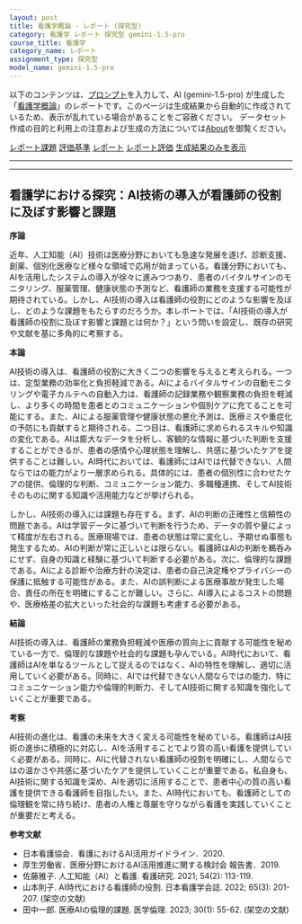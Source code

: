```yaml
---
layout: post
title: 看護学概論 - レポート (探究型)
category: 看護学 レポート 探究型 gemini-1.5-pro
course_title: 看護学
category_name: レポート
assignment_type: 探究型
model_name: gemini-1.5-pro
---
```


以下のコンテンツは、[プロンプト](https://github.com/takedatoshiyuki/synthetic_assignments/tree/main/generated/看護学/gemini-1.5-pro/prompt_レポート-探究型.md)を入力して、AI (gemini-1.5-pro) が生成した「[看護学概論](/contents/看護学/)」のレポートです。このページは生成結果から自動的に作成されているため、表示が乱れている場合があることをご容赦ください。
データセット作成の目的と利用上の注意および生成の方法については[About](/About)を御覧ください。

[レポート課題](../レポート課題-探究型)
[評価基準](../評価基準-探究型)
[レポート](../レポート-探究型)
[レポート評価](../レポート評価-探究型)
[生成結果のみを表示](https://github.com/takedatoshiyuki/synthetic_assignments/tree/main/generated/看護学/gemini-1.5-pro/レポート-探究型.md)
  

***
***
  
## 看護学における探究：AI技術の導入が看護師の役割に及ぼす影響と課題

**序論**

近年、人工知能（AI）技術は医療分野においても急速な発展を遂げ、診断支援、創薬、個別化医療など様々な領域で応用が始まっている。看護分野においても、AIを活用したシステムの導入が徐々に進みつつあり、患者のバイタルサインのモニタリング、服薬管理、健康状態の予測など、看護師の業務を支援する可能性が期待されている。しかし、AI技術の導入は看護師の役割にどのような影響を及ぼし、どのような課題をもたらすのだろうか。本レポートでは、「AI技術の導入が看護師の役割に及ぼす影響と課題とは何か？」という問いを設定し、既存の研究や文献を基に多角的に考察する。

**本論**

AI技術の導入は、看護師の役割に大きく二つの影響を与えると考えられる。一つは、定型業務の効率化と負担軽減である。AIによるバイタルサインの自動モニタリングや電子カルテへの自動入力は、看護師の記録業務や観察業務の負担を軽減し、より多くの時間を患者とのコミュニケーションや個別ケアに充てることを可能にする。また、AIによる服薬管理や健康状態の悪化予測は、医療ミスや重症化の予防にも貢献すると期待される。二つ目は、看護師に求められるスキルや知識の変化である。AIは膨大なデータを分析し、客観的な情報に基づいた判断を支援することができるが、患者の感情や心理状態を理解し、共感に基づいたケアを提供することは難しい。AI時代においては、看護師にはAIでは代替できない、人間ならではの能力がより一層求められる。具体的には、患者の個別性に合わせたケアの提供、倫理的な判断、コミュニケーション能力、多職種連携、そしてAI技術そのものに関する知識や活用能力などが挙げられる。

しかし、AI技術の導入には課題も存在する。まず、AIの判断の正確性と信頼性の問題である。AIは学習データに基づいて判断を行うため、データの質や量によって精度が左右される。医療現場では、患者の状態は常に変化し、予期せぬ事態も発生するため、AIの判断が常に正しいとは限らない。看護師はAIの判断を鵜呑みにせず、自身の知識と経験に基づいて判断する必要がある。次に、倫理的な課題である。AIによる診断や治療方針の決定は、患者の自己決定権やプライバシーの保護に抵触する可能性がある。また、AIの誤判断による医療事故が発生した場合、責任の所在を明確にすることが難しい。さらに、AI導入によるコストの問題や、医療格差の拡大といった社会的な課題も考慮する必要がある。

**結論**

AI技術の導入は、看護師の業務負担軽減や医療の質向上に貢献する可能性を秘めている一方で、倫理的な課題や社会的な課題も孕んでいる。AI時代において、看護師はAIを単なるツールとして捉えるのではなく、AIの特性を理解し、適切に活用していく必要がある。同時に、AIでは代替できない人間ならではの能力、特にコミュニケーション能力や倫理的判断力、そしてAI技術に関する知識を強化していくことが重要である。

**考察**

AI技術の進化は、看護の未来を大きく変える可能性を秘めている。看護師はAI技術の進歩に積極的に対応し、AIを活用することでより質の高い看護を提供していく必要がある。同時に、AIに代替されない看護師の役割を明確にし、人間ならではの温かさや共感に基づいたケアを提供していくことが重要である。私自身も、AI技術に関する知識を深め、AIを適切に活用することで、患者中心の質の高い看護を提供できる看護師を目指したい。また、AI時代においても、看護師としての倫理観を常に持ち続け、患者の人権と尊厳を守りながら看護を実践していくことが重要だと考える。

**参考文献**

* 日本看護協会．看護におけるAI活用ガイドライン．2020.
* 厚生労働省．医療分野におけるAI活用推進に関する検討会 報告書．2019.
*  佐藤雅子. 人工知能（AI）と看護. 看護研究. 2021; 54(2): 113-119.
*  山本則子. AI時代における看護師の役割. 日本看護学会誌. 2022; 65(3): 201-207. (架空の文献)
*  田中一郎. 医療AIの倫理的課題. 医学倫理. 2023; 30(1): 55-62. (架空の文献)
